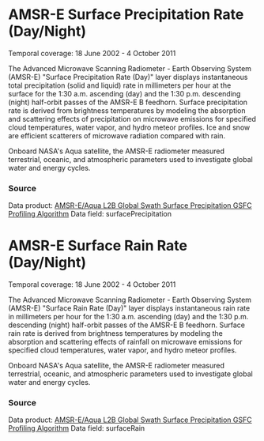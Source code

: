 # AMSR-E Surface Precipitation Rate (Day/Night)
Temporal coverage: 18 June 2002 - 4 October 2011

The Advanced Microwave Scanning Radiometer - Earth Observing System (AMSR-E) "Surface Precipitation Rate (Day)" layer displays instantaneous total precipitation (solid and liquid) rate in millimeters per hour at the surface for the 1:30 a.m. ascending (day) and the 1:30 p.m. descending (night) half-orbit passes of the AMSR-E B feedhorn. Surface precipitation rate is derived from brightness temperatures by modeling the absorption and scattering effects of precipitation on microwave emissions for specified cloud temperatures, water vapor, and hydro meteor profiles. Ice and snow are efficient scatterers of microwave radiation compared with rain.

 Onboard NASA's Aqua satellite, the AMSR-E radiometer measured terrestrial, oceanic, and atmospheric parameters used to investigate global water and energy cycles.  

### Source
Data product: [AMSR-E/Aqua L2B Global Swath Surface Precipitation GSFC Profiling Algorithm](http://nsidc.org/data/ae_rain)
Data field: surfacePrecipitation

# AMSR-E Surface Rain Rate (Day/Night)
Temporal coverage: 18 June 2002 - 4 October 2011

The Advanced Microwave Scanning Radiometer - Earth Observing System (AMSR-E) "Surface Rain Rate (Day)" layer displays instantaneous rain rate in millimeters per hour for the 1:30 a.m. ascending (day) and the 1:30 p.m. descending (night) half-orbit passes of the AMSR-E B feedhorn. Surface rain rate is derived from brightness temperatures by modeling the absorption and scattering effects of rainfall on microwave emissions for specified cloud temperatures, water vapor, and hydro meteor profiles.

Onboard NASA's Aqua satellite, the AMSR-E radiometer measured terrestrial, oceanic, and atmospheric parameters used to investigate global water and energy cycles.  

### Source
Data product: [AMSR-E/Aqua L2B Global Swath Surface Precipitation GSFC Profiling Algorithm](http://nsidc.org/data/ae_rain)
Data field: surfaceRain
